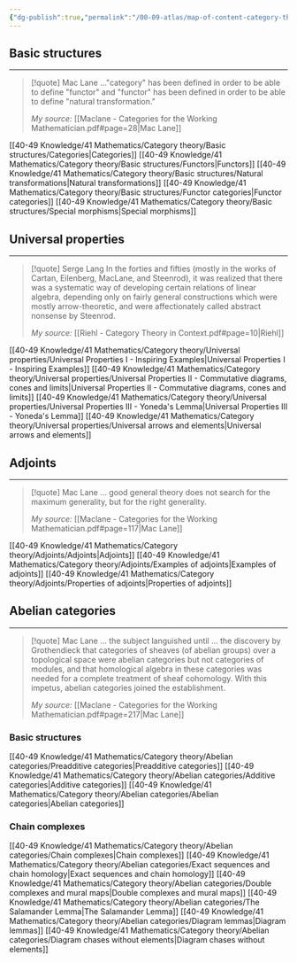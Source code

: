 ```yaml
---
{"dg-publish":true,"permalink":"/00-09-atlas/map-of-content-category-theory/","updated":"2025-03-29T15:23:45-07:00"}
---
```


## Basic structures
---

>[!quote] Mac Lane
>..."category" has been defined in order to be able to define "functor" and "functor" has been defined in order to be able to define "natural transformation."
>
>*My source:* [[Maclane - Categories for the Working Mathematician.pdf#page=28\|Mac Lane]]

[[40-49 Knowledge/41 Mathematics/Category theory/Basic structures/Categories\|Categories]]
[[40-49 Knowledge/41 Mathematics/Category theory/Basic structures/Functors\|Functors]]
[[40-49 Knowledge/41 Mathematics/Category theory/Basic structures/Natural transformations\|Natural transformations]]
[[40-49 Knowledge/41 Mathematics/Category theory/Basic structures/Functor categories\|Functor categories]]
[[40-49 Knowledge/41 Mathematics/Category theory/Basic structures/Special morphisms\|Special morphisms]]

## Universal properties
---

>[!quote] Serge Lang
>In the forties and fifties (mostly in the works of Cartan, Eilenberg, MacLane, and Steenrod), it was realized that there was a systematic way of developing certain relations of linear algebra, depending only on fairly general constructions which were mostly arrow-theoretic, and were affectionately called abstract nonsense by Steenrod.
>
>*My source:* [[Riehl - Category Theory in Context.pdf#page=10|Riehl]]

[[40-49 Knowledge/41 Mathematics/Category theory/Universal properties/Universal Properties I - Inspiring Examples\|Universal Properties I - Inspiring Examples]]
[[40-49 Knowledge/41 Mathematics/Category theory/Universal properties/Universal Properties II - Commutative diagrams, cones and limits\|Universal Properties II - Commutative diagrams, cones and limits]]
[[40-49 Knowledge/41 Mathematics/Category theory/Universal properties/Universal Properties III - Yoneda's Lemma\|Universal Properties III - Yoneda's Lemma]]
[[40-49 Knowledge/41 Mathematics/Category theory/Universal properties/Universal arrows and elements\|Universal arrows and elements]]

## Adjoints
---

>[!quote] Mac Lane
>... good general theory does not search for the maximum generality, but for the right generality.
>
>*My source:* [[Maclane - Categories for the Working Mathematician.pdf#page=117\|Mac Lane]]

[[40-49 Knowledge/41 Mathematics/Category theory/Adjoints/Adjoints\|Adjoints]]
[[40-49 Knowledge/41 Mathematics/Category theory/Adjoints/Examples of adjoints\|Examples of adjoints]]
[[40-49 Knowledge/41 Mathematics/Category theory/Adjoints/Properties of adjoints\|Properties of adjoints]]

## Abelian categories
---

>[!quote] Mac Lane
>... the subject languished until ... the discovery by Grothendieck that categories of sheaves (of abelian groups) over a topological space were abelian categories but not categories of modules, and that homological algebra in these categories was needed for a complete treatment of sheaf cohomology. With this impetus, abelian categories joined the establishment.
>
>*My source:* [[Maclane - Categories for the Working Mathematician.pdf#page=217\|Mac Lane]]

### Basic structures

[[40-49 Knowledge/41 Mathematics/Category theory/Abelian categories/Preadditive categories\|Preadditive categories]]
[[40-49 Knowledge/41 Mathematics/Category theory/Abelian categories/Additive categories\|Additive categories]]
[[40-49 Knowledge/41 Mathematics/Category theory/Abelian categories/Abelian categories\|Abelian categories]]

### Chain complexes

[[40-49 Knowledge/41 Mathematics/Category theory/Abelian categories/Chain complexes\|Chain complexes]]
[[40-49 Knowledge/41 Mathematics/Category theory/Abelian categories/Exact sequences and chain homology\|Exact sequences and chain homology]]
[[40-49 Knowledge/41 Mathematics/Category theory/Abelian categories/Double complexes and mural maps\|Double complexes and mural maps]]
[[40-49 Knowledge/41 Mathematics/Category theory/Abelian categories/The Salamander Lemma\|The Salamander Lemma]]
[[40-49 Knowledge/41 Mathematics/Category theory/Abelian categories/Diagram lemmas\|Diagram lemmas]]
[[40-49 Knowledge/41 Mathematics/Category theory/Abelian categories/Diagram chases without elements\|Diagram chases without elements]]